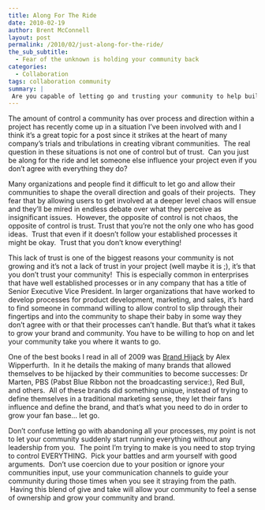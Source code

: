 ```yaml
---
title: Along For The Ride
date: 2010-02-19
author: Brent McConnell
layout: post
permalink: /2010/02/just-along-for-the-ride/
the_sub_subtitle:
  - Fear of the unknown is holding your community back
categories:
  - Collaboration
tags: collaboration community
summary: |
 Are you capable of letting go and trusting your community to help build your product and brand?  Let's explore what it takes for that to happen.
---
```

The amount of control a community has over process and direction within a project has recently come up in a situation I’ve been involved with and I think it’s a great topic for a post since it strikes at the heart of many company’s trials and tribulations in creating vibrant communities.  The real question in these situations is not one of control but of trust.  Can you just be along for the ride and let someone else influence your project even if you don’t agree with everything they do?

Many organizations and people find it difficult to let go and allow their communities to shape the overall direction and goals of their projects.  They fear that by allowing users to get involved at a deeper level chaos will ensue and they’ll be mired in endless debate over what they perceive as insignificant issues.  However, the opposite of control is not chaos, the opposite of control is trust. Trust that you’re not the only one who has good ideas.  Trust that even if it doesn’t follow your established processes it might be okay.  Trust that you don’t know everything!

This lack of trust is one of the biggest reasons your community is not growing and it’s not a lack of trust in your project (well maybe it is ;), it’s that you don’t trust your community!  This is especially common in enterprises that have well established processes or in any company that has a title of Senior Executive Vice President. In larger organizations that have worked to develop processes for product development, marketing, and sales, it’s hard to find someone in command willing to allow control to slip through their fingertips and into the community to shape their baby in some way they don’t agree with or that their processes can’t handle. But that’s what it takes to grow your brand and community.  You have to be willing to hop on and let your community take you where it wants to go.

One of the best books I read in all of 2009 was [Brand Hijack](http://www.amazon.com/Brand-Hijack-Marketing-Without/dp/1591840783) by Alex Wipperfurth.  In it he details the making of many brands that allowed themselves to be hijacked by their communities to become successes: Dr Marten, PBS (Pabst Blue Ribbon not the broadcasting service:), Red Bull, and others.  All of these brands did something unique, instead of trying to define themselves in a traditional marketing sense, they let their fans influence and define the brand, and that’s what you need to do in order to grow your fan base… let go.

Don’t confuse letting go with abandoning all your processes, my point is not to let your community suddenly start running everything without any leadership from you.  The point I’m trying to make is you need to stop trying to control EVERYTHING.  Pick your battles and arm yourself with good arguments.  Don’t use coercion due to your position or ignore your communities input, use your communication channels to guide your community during those times when you see it straying from the path.  Having this blend of give and take will allow your community to feel a sense of ownership and grow your community and brand.